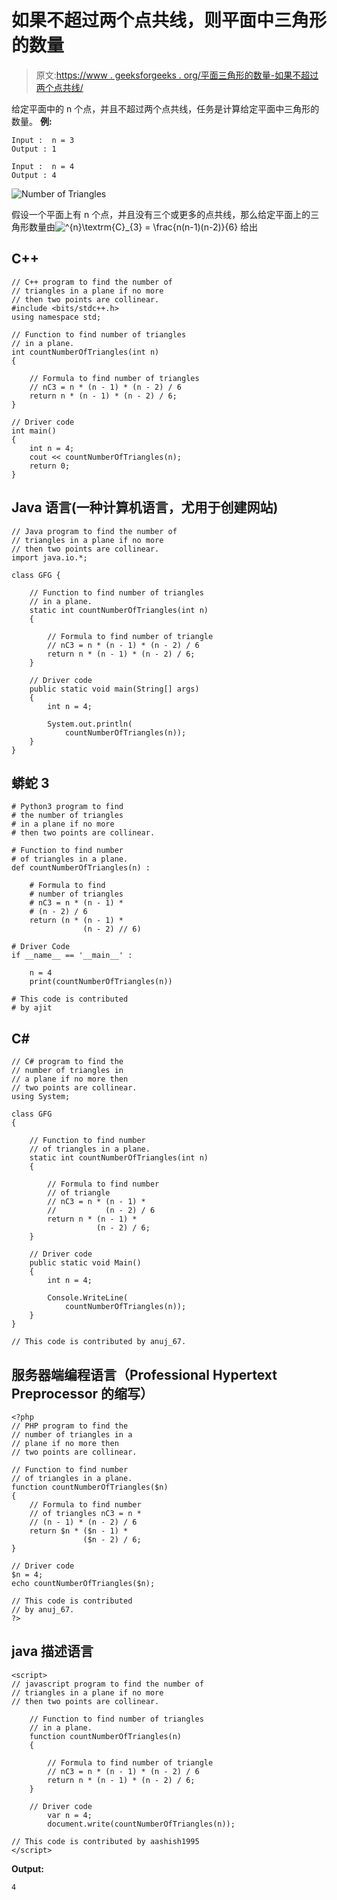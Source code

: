 # 如果不超过两个点共线，则平面中三角形的数量

> 原文:[https://www . geeksforgeeks . org/平面三角形的数量-如果不超过两个点共线/](https://www.geeksforgeeks.org/number-of-triangles-in-a-plane-if-no-more-than-two-points-are-collinear/)

给定平面中的 n 个点，并且不超过两个点共线，任务是计算给定平面中三角形的数量。
**例:**

```
Input :  n = 3
Output : 1

Input :  n = 4
Output : 4
```

![Number of Triangles](img/b5ffcb7fadc92991e488c21d00579bc9.png)

假设一个平面上有 n 个点，并且没有三个或更多的点共线，那么给定平面上的三角形数量由![^{n}\textrm{C}_{3} = \frac{n(n-1)(n-2)}{6}   ](img/e7c17adac0fc68cbfc255137ac0ee439.png "Rendered by QuickLaTeX.com")
给出

## C++

```
// C++ program to find the number of
// triangles in a plane if no more
// then two points are collinear.
#include <bits/stdc++.h>
using namespace std;

// Function to find number of triangles
// in a plane.
int countNumberOfTriangles(int n)
{

    // Formula to find number of triangles
    // nC3 = n * (n - 1) * (n - 2) / 6
    return n * (n - 1) * (n - 2) / 6;
}

// Driver code
int main()
{
    int n = 4;
    cout << countNumberOfTriangles(n);
    return 0;
}
```

## Java 语言(一种计算机语言，尤用于创建网站)

```
// Java program to find the number of
// triangles in a plane if no more
// then two points are collinear.
import java.io.*;

class GFG {

    // Function to find number of triangles
    // in a plane.
    static int countNumberOfTriangles(int n)
    {

        // Formula to find number of triangle
        // nC3 = n * (n - 1) * (n - 2) / 6
        return n * (n - 1) * (n - 2) / 6;
    }

    // Driver code
    public static void main(String[] args)
    {
        int n = 4;

        System.out.println(
            countNumberOfTriangles(n));
    }
}
```

## 蟒蛇 3

```
# Python3 program to find
# the number of triangles
# in a plane if no more
# then two points are collinear.

# Function to find number
# of triangles in a plane.
def countNumberOfTriangles(n) :

    # Formula to find
    # number of triangles
    # nC3 = n * (n - 1) *
    # (n - 2) / 6
    return (n * (n - 1) *
                (n - 2) // 6)

# Driver Code
if __name__ == '__main__' :

    n = 4
    print(countNumberOfTriangles(n))

# This code is contributed
# by ajit
```

## C#

```
// C# program to find the
// number of triangles in
// a plane if no more then
// two points are collinear.
using System;

class GFG
{

    // Function to find number
    // of triangles in a plane.
    static int countNumberOfTriangles(int n)
    {

        // Formula to find number
        // of triangle
        // nC3 = n * (n - 1) *
        //           (n - 2) / 6
        return n * (n - 1) *
                   (n - 2) / 6;
    }

    // Driver code
    public static void Main()
    {
        int n = 4;

        Console.WriteLine(
            countNumberOfTriangles(n));
    }
}

// This code is contributed by anuj_67.
```

## 服务器端编程语言（Professional Hypertext Preprocessor 的缩写）

```
<?php
// PHP program to find the
// number of triangles in a
// plane if no more then
// two points are collinear.

// Function to find number
// of triangles in a plane.
function countNumberOfTriangles($n)
{
    // Formula to find number
    // of triangles nC3 = n *
    // (n - 1) * (n - 2) / 6
    return $n * ($n - 1) *
                ($n - 2) / 6;
}

// Driver code
$n = 4;
echo countNumberOfTriangles($n);

// This code is contributed
// by anuj_67.
?>
```

## java 描述语言

```
<script>
// javascript program to find the number of
// triangles in a plane if no more
// then two points are collinear.

    // Function to find number of triangles
    // in a plane.
    function countNumberOfTriangles(n)
    {

        // Formula to find number of triangle
        // nC3 = n * (n - 1) * (n - 2) / 6
        return n * (n - 1) * (n - 2) / 6;
    }

    // Driver code
        var n = 4;
        document.write(countNumberOfTriangles(n));

// This code is contributed by aashish1995
</script>
```

**Output:** 

```
4
```
